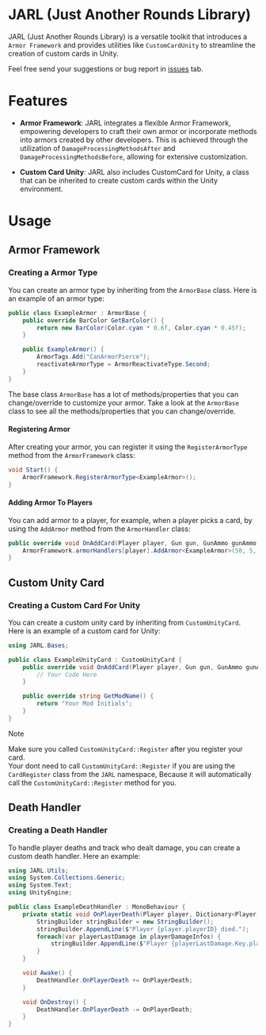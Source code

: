 # JARL (Just Another Rounds Library)
JARL (Just Another Rounds Library) is a versatile toolkit that introduces a `Armor Framework` and provides utilities like `CustomCardUnity` to streamline the creation of custom cards in Unity.

Feel free send your suggestions or bug report in [issues](https://github.com/AALUND13/JARL/issues) tab.

# Features

- **Armor Framework**: JARL integrates a flexible Armor Framework, empowering developers to craft their own armor or incorporate methods into armors created by other developers. This is achieved through the utilization of `DamageProcessingMethodsAfter` and `DamageProcessingMethodsBefore`, allowing for extensive customization.
  
-  **Custom Card Unity**: JARL also includes CustomCard for Unity, a class that can be inherited to create custom cards within the Unity environment.
# Usage
## Armor Framework

### Creating a Armor Type
You can create an armor type by inheriting from the `ArmorBase` class. Here is an example of an armor type:
```csharp
public class ExampleArmor : ArmorBase {
    public override BarColor GetBarColor() {
        return new BarColor(Color.cyan * 0.6f, Color.cyan * 0.45f);
    }

    public ExampleArmor() {
        ArmorTags.Add("CanArmorPierce");
        reactivateArmorType = ArmorReactivateType.Second;
    }
}
```
The base class `ArmorBase` has a lot of methods/properties that you can change/override to customize your armor. Take a look at the `ArmorBase` class to see all the methods/properties that you can change/override.
#### Registering Armor
After creating your armor, you can register it using the `RegisterArmorType` method from the `ArmorFramework` class:
```csharp
void Start() {
	ArmorFramework.RegisterArmorType<ExampleArmor>();
}
``` 
#### Adding Armor To Players
You can add armor to a player, for example, when a player picks a card, by using the `AddArmor` method from the `ArmorHandler` class:
```csharp
public override void OnAddCard(Player player, Gun gun, GunAmmo gunAmmo, CharacterData data, HealthHandler health, Gravity gravity, Block block, CharacterStatModifiers characterStats) {
    ArmorFramework.armorHandlers[player].AddArmor<ExampleArmor>(50, 5, 5, ArmorReactivateType.Second, 5);
}
```
## Custom Unity Card
### Creating a Custom Card For Unity
You can create a custom unity card by inheriting from `CustomUnityCard`. Here is an example of a custom card for Unity:
```csharp
using JARL.Bases;

public class ExampleUnityCard : CustomUnityCard {
    public override void OnAddCard(Player player, Gun gun, GunAmmo gunAmmo, CharacterData data, HealthHandler health, Gravity gravity, Block block, CharacterStatModifiers characterStats) {
	    // Your Code Here
    }

    public override string GetModName() {
        return "Your Mod Initials";
    }
}
```
> [!Note]
> Make sure you called `CustomUnityCard::Register` after you register your card.  
> Your dont need to call `CustomUnityCard::Register` if you are using the `CardRegister` class from the `JARL` namespace, Because it will automatically call the `CustomUnityCard::Register` method for you.
## Death Handler
### Creating a Death Handler
To handle player deaths and track who dealt damage, you can create a custom death handler. Here an example:
```csharp
using JARL.Utils;
using System.Collections.Generic;
using System.Text;
using UnityEngine;

public class ExampleDeathHandler : MonoBehaviour {
	private static void OnPlayerDeath(Player player, Dictionary<Player, DamageInfo> playerDamageInfos) {
		StringBuilder stringBuilder = new StringBuilder();
		stringBuilder.AppendLine($"Player {player.playerID} died.");
		foreach(var playerLastDamage in playerDamageInfos) {
			stringBuilder.AppendLine($"Player {playerLastDamage.Key.playerID} dealt {playerLastDamage.Value.DamageAmount} damage {playerLastDamage.Value.TimeSinceLastDamage} seconds ago.");
		}
	}

    void Awake() {
        DeathHandler.OnPlayerDeath += OnPlayerDeath;
    }

    void OnDestroy() {
        DeathHandler.OnPlayerDeath -= OnPlayerDeath;
    }
}
```
